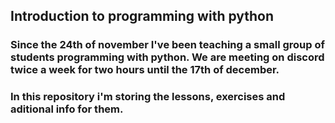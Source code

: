 ## Introduction to programming with python

### Since the 24th of november I've been teaching a small group of students programming with python. We are meeting on discord twice a week for two hours until the 17th of december.

### In this repository i'm storing the lessons, exercises and aditional info for them.
